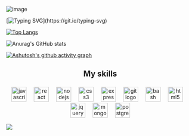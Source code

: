![image](https://github.com/Mountok/Mountok/assets/133938644/be0ddb65-abea-4e18-a6bc-1f15f4eb42cb)

[![Typing SVG](https://readme-typing-svg.herokuapp.com?font=Nunito+Sans&weight=600&size=35&duration=10000&pause=1000&color=FFFFFF&center=true&vCenter=true&repeat=false&random=false&width=1200&lines=My+name+is+Mount+and+I'm+a+Backend+developer.)](https://git.io/typing-svg)

[![Top Langs](https://github-readme-stats.vercel.app/api/top-langs/?username=Mountok&layout=compact&show_icons=true&theme=radical&locale=en)](https://github.com/anuraghazra/github-readme-stats)

![Anurag's GitHub stats](https://github-readme-stats.vercel.app/api?username=Mountok&show_icons=true&theme=radical&locale=en)

[![Ashutosh's github activity graph](https://github-readme-activity-graph.vercel.app/graph?username=Mountok&theme=redical)](https://github.com/ashutosh00710/github-readme-activity-graph)

###

<h2 align="center">My skills</h2>

###

<div align="center" >
  <img src="https://cdn.jsdelivr.net/gh/devicons/devicon/icons/javascript/javascript-original.svg" height="40" alt="javascript logo"  />
  <img width="12" />
  <img src="https://cdn.jsdelivr.net/gh/devicons/devicon/icons/react/react-original.svg" height="40" alt="react logo"  />
  <img width="12" />
  <img src="https://cdn.jsdelivr.net/gh/devicons/devicon/icons/nodejs/nodejs-original.svg" height="40" alt="nodejs logo"  />
  <img width="12" />
  <img src="https://cdn.jsdelivr.net/gh/devicons/devicon/icons/css3/css3-original.svg" height="40" alt="css3 logo"  />
  <img width="12" />
  <img src="https://cdn.jsdelivr.net/gh/devicons/devicon/icons/express/express-original.svg" height="40" alt="express logo"  />
  <img width="12" />
  <img src="https://cdn.jsdelivr.net/gh/devicons/devicon/icons/git/git-original.svg" height="40" alt="git logo"  />
  <img width="12" />
  <img src="https://cdn.jsdelivr.net/gh/devicons/devicon/icons/bash/bash-original.svg" height="40" alt="bash logo"  />
  <img width="12" />
  <img src="https://cdn.jsdelivr.net/gh/devicons/devicon/icons/html5/html5-original.svg" height="40" alt="html5 logo"  />
  <img width="12" />
  <img src="https://cdn.jsdelivr.net/gh/devicons/devicon/icons/jquery/jquery-original.svg" height="40" alt="jquery logo"  />
  <img width="12" />
  <img src="https://cdn.jsdelivr.net/gh/devicons/devicon/icons/mongodb/mongodb-original.svg" height="40" alt="mongodb logo"  />
  <img width="12" />
  <img src="https://cdn.jsdelivr.net/gh/devicons/devicon/icons/postgresql/postgresql-original.svg" height="40" alt="postgresql logo"  />
</div>

![](https://komarev.com/ghpvc/?username=Moutok)

###
